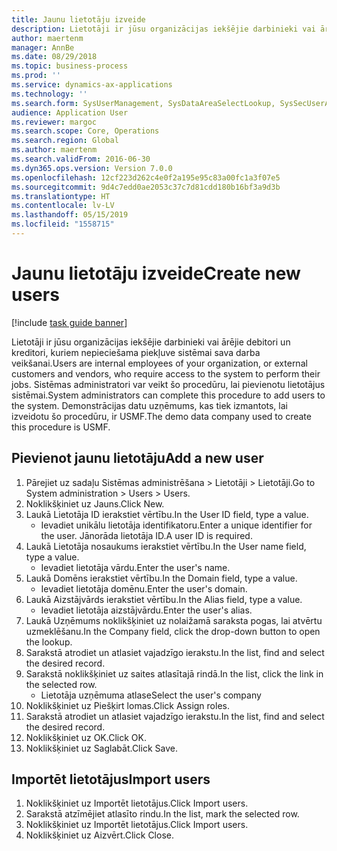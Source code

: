 ```yaml
---
title: Jaunu lietotāju izveide
description: Lietotāji ir jūsu organizācijas iekšējie darbinieki vai ārējie debitori un kreditori, kuriem nepieciešama piekļuve sistēmai sava darba veikšanai.
author: maertenm
manager: AnnBe
ms.date: 08/29/2018
ms.topic: business-process
ms.prod: ''
ms.service: dynamics-ax-applications
ms.technology: ''
ms.search.form: SysUserManagement, SysDataAreaSelectLookup, SysSecUserAddRoles, SysUserMSODSUserImport
audience: Application User
ms.reviewer: margoc
ms.search.scope: Core, Operations
ms.search.region: Global
ms.author: maertenm
ms.search.validFrom: 2016-06-30
ms.dyn365.ops.version: Version 7.0.0
ms.openlocfilehash: 12cf223d262c4e0f2a195e95c83a00fc1a3f07e5
ms.sourcegitcommit: 9d4c7edd0ae2053c37c7d81cdd180b16bf3a9d3b
ms.translationtype: HT
ms.contentlocale: lv-LV
ms.lasthandoff: 05/15/2019
ms.locfileid: "1558715"
---
```

# <a name="create-new-users"></a><span data-ttu-id="4071e-103">Jaunu lietotāju izveide</span><span class="sxs-lookup"><span data-stu-id="4071e-103">Create new users</span></span>

[!include [task guide banner](../../includes/task-guide-banner.md)]

<span data-ttu-id="4071e-104">Lietotāji ir jūsu organizācijas iekšējie darbinieki vai ārējie debitori un kreditori, kuriem nepieciešama piekļuve sistēmai sava darba veikšanai.</span><span class="sxs-lookup"><span data-stu-id="4071e-104">Users are internal employees of your organization, or external customers and vendors, who require access to the system to perform their jobs.</span></span> <span data-ttu-id="4071e-105">Sistēmas administratori var veikt šo procedūru, lai pievienotu lietotājus sistēmai.</span><span class="sxs-lookup"><span data-stu-id="4071e-105">System administrators can complete this procedure to add users to the system.</span></span> <span data-ttu-id="4071e-106">Demonstrācijas datu uzņēmums, kas tiek izmantots, lai izveidotu šo procedūru, ir USMF.</span><span class="sxs-lookup"><span data-stu-id="4071e-106">The demo data company used to create this procedure is USMF.</span></span> 


## <a name="add-a-new-user"></a><span data-ttu-id="4071e-107">Pievienot jaunu lietotāju</span><span class="sxs-lookup"><span data-stu-id="4071e-107">Add a new user</span></span>
1. <span data-ttu-id="4071e-108">Pārejiet uz sadaļu Sistēmas administrēšana > Lietotāji > Lietotāji.</span><span class="sxs-lookup"><span data-stu-id="4071e-108">Go to System administration > Users > Users.</span></span>
2. <span data-ttu-id="4071e-109">Noklikšķiniet uz Jauns.</span><span class="sxs-lookup"><span data-stu-id="4071e-109">Click New.</span></span>
3. <span data-ttu-id="4071e-110">Laukā Lietotāja ID ierakstiet vērtību.</span><span class="sxs-lookup"><span data-stu-id="4071e-110">In the User ID field, type a value.</span></span>
    * <span data-ttu-id="4071e-111">Ievadiet unikālu lietotāja identifikatoru.</span><span class="sxs-lookup"><span data-stu-id="4071e-111">Enter a unique identifier for the user.</span></span> <span data-ttu-id="4071e-112">Jānorāda lietotāja ID.</span><span class="sxs-lookup"><span data-stu-id="4071e-112">A user ID is required.</span></span>  
4. <span data-ttu-id="4071e-113">Laukā Lietotāja nosaukums ierakstiet vērtību.</span><span class="sxs-lookup"><span data-stu-id="4071e-113">In the User name field, type a value.</span></span>
    * <span data-ttu-id="4071e-114">Ievadiet lietotāja vārdu.</span><span class="sxs-lookup"><span data-stu-id="4071e-114">Enter the user's name.</span></span>  
5. <span data-ttu-id="4071e-115">Laukā Domēns ierakstiet vērtību.</span><span class="sxs-lookup"><span data-stu-id="4071e-115">In the Domain field, type a value.</span></span>
    * <span data-ttu-id="4071e-116">Ievadiet lietotāja domēnu.</span><span class="sxs-lookup"><span data-stu-id="4071e-116">Enter the user's domain.</span></span>  
6. <span data-ttu-id="4071e-117">Laukā Aizstājvārds ierakstiet vērtību.</span><span class="sxs-lookup"><span data-stu-id="4071e-117">In the Alias field, type a value.</span></span>
    * <span data-ttu-id="4071e-118">Ievadiet lietotāja aizstājvārdu.</span><span class="sxs-lookup"><span data-stu-id="4071e-118">Enter the user's alias.</span></span>  
7. <span data-ttu-id="4071e-119">Laukā Uzņēmums noklikšķiniet uz nolaižamā saraksta pogas, lai atvērtu uzmeklēšanu.</span><span class="sxs-lookup"><span data-stu-id="4071e-119">In the Company field, click the drop-down button to open the lookup.</span></span>
8. <span data-ttu-id="4071e-120">Sarakstā atrodiet un atlasiet vajadzīgo ierakstu.</span><span class="sxs-lookup"><span data-stu-id="4071e-120">In the list, find and select the desired record.</span></span>
9. <span data-ttu-id="4071e-121">Sarakstā noklikšķiniet uz saites atlasītajā rindā.</span><span class="sxs-lookup"><span data-stu-id="4071e-121">In the list, click the link in the selected row.</span></span>
    * <span data-ttu-id="4071e-122">Lietotāja uzņēmuma atlase</span><span class="sxs-lookup"><span data-stu-id="4071e-122">Select the user's company</span></span>  
10. <span data-ttu-id="4071e-123">Noklikšķiniet uz Piešķirt lomas.</span><span class="sxs-lookup"><span data-stu-id="4071e-123">Click Assign roles.</span></span>
11. <span data-ttu-id="4071e-124">Sarakstā atrodiet un atlasiet vajadzīgo ierakstu.</span><span class="sxs-lookup"><span data-stu-id="4071e-124">In the list, find and select the desired record.</span></span>
12. <span data-ttu-id="4071e-125">Noklikšķiniet uz OK.</span><span class="sxs-lookup"><span data-stu-id="4071e-125">Click OK.</span></span>
13. <span data-ttu-id="4071e-126">Noklikšķiniet uz Saglabāt.</span><span class="sxs-lookup"><span data-stu-id="4071e-126">Click Save.</span></span>

## <a name="import-users"></a><span data-ttu-id="4071e-127">Importēt lietotājus</span><span class="sxs-lookup"><span data-stu-id="4071e-127">Import users</span></span>
1. <span data-ttu-id="4071e-128">Noklikšķiniet uz Importēt lietotājus.</span><span class="sxs-lookup"><span data-stu-id="4071e-128">Click Import users.</span></span>
2. <span data-ttu-id="4071e-129">Sarakstā atzīmējiet atlasīto rindu.</span><span class="sxs-lookup"><span data-stu-id="4071e-129">In the list, mark the selected row.</span></span>
3. <span data-ttu-id="4071e-130">Noklikšķiniet uz Importēt lietotājus.</span><span class="sxs-lookup"><span data-stu-id="4071e-130">Click Import users.</span></span>
4. <span data-ttu-id="4071e-131">Noklikšķiniet uz Aizvērt.</span><span class="sxs-lookup"><span data-stu-id="4071e-131">Click Close.</span></span>

